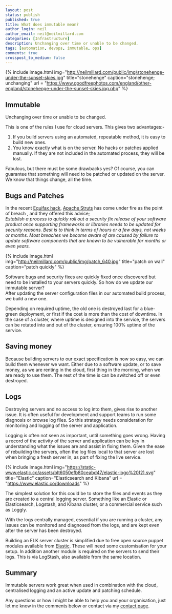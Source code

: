 ```yaml
---
layout: post
status: publish
published: true
title: What does immutable mean?
author_login: neil
author_email: neil@neilmillard.com
categories: [Infrastructure]
description: Unchanging over time or unable to be changed.
tags: [automation, devops, immutable, ops]
comments: true
crosspost_to_medium: false
---
```

{% include image.html
      img="http://neilmillard.com/public/img/stonehenge-under-the-sunset-skies.jpg"
      title="stonehenge"
      caption="stonehenge; unchanging"
      url = "https://www.goodfreephotos.com/england/other-england/stonehenge-under-the-sunset-skies.jpg.php" %}
      
Immutable
-
Unchanging over time or unable to be changed.

This is one of the rules I use for cloud servers. This gives two advantages:-
1. If you build servers using an automated, repeatable method, it is easy to build new ones.
2. You know exactly what is on the server. No hacks or patches applied manually. If they are not included in the automated process, they will be lost.

Fabulous, but there must be some drawbacks yes? 
Of course, you can guarantee that something will need to be patched or updated on the server. 
We know that things change, all the time.   

Bugs and Patches
-
In the recent [Equifax hack](https://www.nytimes.com/2017/09/07/business/equifax-cyberattack.html), [Apache Struts](https://blogs.apache.org/foundation/entry/apache-struts-statement-on-equifax) has come under fire as the point of breach , and they offered this advice;  
*Establish a process to quickly roll out a security fix release of your software product once supporting frameworks or libraries needs to be updated for security reasons. Best is to think in terms of hours or a few days, not weeks or months. Most breaches we become aware of are caused by failure to update software components that are known to be vulnerable for months or even years.*

{% include image.html
      img="http://neilmillard.com/public/img/patch_640.jpg"
      title="patch on wall"
      caption="patch quickly" %}

Software bugs and security fixes are quickly fixed once discovered but need to be installed to your servers quickly.
So how do we update our immutable server?  
After updating the server configuration files in our automated build process, we build a new one.
 
Depending on required uptime, the old one is destroyed last for a blue-green deployment, or first if the cost is more than the cost of downtime. In the case of a cluster, where uptime is designed into the service, the servers can be rotated into and out of the cluster, ensuring 100% uptime of the service.

Saving money
-
Because building servers to our exact specification is now so easy, we can build them whenever we want. 
Either due to a software update, or to save money, as we are renting in the cloud, first thing in the morning, when we are ready to use them. 
The rest of the time is can be switched off or even destroyed.

Logs
-
Destroying servers and no access to log into them, gives rise to another issue. 
It is often useful for development and support teams to run some diagnosis or browse log files. 
So this strategy needs consideration for monitoring and logging of the server and application.

Logging is often not seen as important, until something goes wrong. 
Having a record of the activity of the server and application can be key in understanding what the issues are and assist in fixing them. 
Given the ease of rebuilding the servers, often the log files local to that server are lost when bringing a fresh server in, as part of fixing the live service.

{% include image.html
      img="https://static-www.elastic.co/assets/blt6050efb80ceabd47/elastic-logo%20(2).svg"
      title="Elastic"
      caption="Elasticsearch and Kibana"
      url = "https://www.elastic.co/downloads" %}

The simplest solution for this could be to store the files and events as they are created to a central logging server. 
Something like an Elastic or Elasticsearch, Logstash, and Kibana cluster, or a commercial service such as Loggly.

With the logs centrally managed, essential if you are running a cluster, any issues can be monitored and diagnosed from the logs, and are kept even after the server has been destroyed.

Building an ELK server cluster is simplified due to free open source puppet modules available from [Elastic](https://forge.puppet.com/elastic). These will need some customisation for your setup. In addition another module is required on the servers to send their logs. This is via LogStash, also available from the same location.

Summary
-
Immutable servers work great when used in combination with the cloud, centralised logging and an active update and patching schedule.

Any questions or how I might be able to help you and your organisation, just let me know in the comments below or contact via my [contact page](http://www.neilmillard.com/contact).
